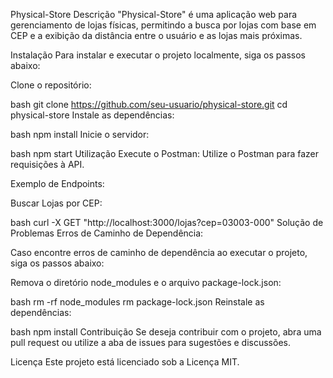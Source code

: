 Physical-Store
Descrição
"Physical-Store" é uma aplicação web para gerenciamento de lojas físicas, permitindo a busca por lojas com base em CEP e a exibição da distância entre o usuário e as lojas mais próximas.

Instalação
Para instalar e executar o projeto localmente, siga os passos abaixo:

Clone o repositório:

bash
git clone https://github.com/seu-usuario/physical-store.git
cd physical-store
Instale as dependências:

bash
npm install
Inicie o servidor:

bash
npm start
Utilização
Execute o Postman: Utilize o Postman para fazer requisições à API.

Exemplo de Endpoints:

Buscar Lojas por CEP:

bash
curl -X GET "http://localhost:3000/lojas?cep=03003-000"
Solução de Problemas
Erros de Caminho de Dependência:

Caso encontre erros de caminho de dependência ao executar o projeto, siga os passos abaixo:

Remova o diretório node_modules e o arquivo package-lock.json:

bash
rm -rf node_modules
rm package-lock.json
Reinstale as dependências:

bash
npm install
Contribuição
Se deseja contribuir com o projeto, abra uma pull request ou utilize a aba de issues para sugestões e discussões.

Licença
Este projeto está licenciado sob a Licença MIT.
